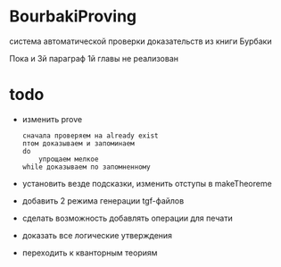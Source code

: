 # BourbakiProving
система автоматической проверки доказательств
из книги Бурбаки

Пока и 3й параграф 1й главы не реализован

# todo

* изменить prove

	```
    сначала проверяем на already exist
    птом доказываем и запоминаем
    do
        упрощаем мелкое
    while доказываем по запомненному
	```
* установить везде подсказки, изменить отступы в makeTheoreme
* добавить 2 режима генерации tgf-файлов
* сделать возможность добавлять операции для печати
* доказать все логические утверждения
* переходить к кванторным теориям

